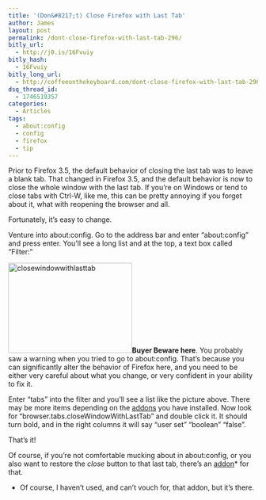 ```yaml
---
title: '(Don&#8217;t) Close Firefox with Last Tab'
author: James
layout: post
permalink: /dont-close-firefox-with-last-tab-296/
bitly_url:
  - http://j0.is/16Fvuiy
bitly_hash:
  - 16Fvuiy
bitly_long_url:
  - http://coffeeonthekeyboard.com/dont-close-firefox-with-last-tab-296/
dsq_thread_id:
  - 1746519357
categories:
  - Articles
tags:
  - about:config
  - config
  - firefox
  - tip
---
```

Prior to Firefox 3.5, the default behavior of closing the last tab was to leave a blank tab. That changed in Firefox 3.5, and the default behavior is now to close the whole window with the last tab. If you&#8217;re on Windows or tend to close tabs with Ctrl-W, like me, this can be pretty annoying if you forget about it, what with reopening the browser and all.

Fortunately, it&#8217;s easy to change.

Venture into about:config. Go to the address bar and enter &#8220;about:config&#8221; and press enter. You&#8217;ll see a long list and at the top, a text box called &#8220;Filter:&#8221;

<img class="aligncenter size-full wp-image-297" title="closewindowwithlasttab" src="http://coffeeonthekeyboard.com/wp-content/uploads/2009/09/closewindowwithlasttab.png" alt="closewindowwithlasttab" width="250" height="182" />**Buyer Beware here**. You probably saw a warning when you tried to go to about:config. That&#8217;s because you can significantly alter the behavior of Firefox here, and you need to be either very careful about what you change, or very confident in your ability to fix it.

Enter &#8220;tabs&#8221; into the filter and you&#8217;ll see a list like the picture above. There may be more items depending on the [addons][1] you have installed. Now look for &#8220;browser.tabs.closeWindowWithLastTab&#8221; and double click it. It should turn bold, and in the right columns it will say &#8220;user set&#8221; &#8220;boolean&#8221; &#8220;false&#8221;.

That&#8217;s it!

Of course, if you&#8217;re not comfortable mucking about in about:config, or you also want to restore the *close* button to that last tab, there&#8217;s an [addon][2]* for that.

* Of course, I haven&#8217;t used, and can&#8217;t vouch for, that addon, but it&#8217;s there.

<div id="_mcePaste" style="overflow: hidden; position: absolute; left: -10000px; top: 125px; width: 1px; height: 1px;">
  <img src="file:///C:/Users/James/AppData/Local/Temp/moz-screenshot-2.png" alt="" />
</div>

 [1]: http://addons.mozilla.com/
 [2]: https://addons.mozilla.org/en-US/firefox/addon/12991